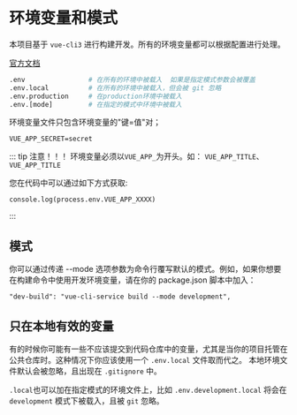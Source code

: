 # 环境变量和模式

本项目基于 `vue-cli3` 进行构建开发。所有的环境变量都可以根据配置进行处理。

[官方文档](https://cli.vuejs.org/zh/guide/mode-and-env.html#%E6%A8%A1%E5%BC%8F)

```bash
.env                # 在所有的环境中被载入  如果是指定模式参数会被覆盖
.env.local          # 在所有的环境中被载入，但会被 git 忽略
.env.production     # 在production环境中被载入
.env.[mode]         # 在指定的模式中环境中被载入
```

环境变量文件只包含环境变量的"键=值"对；

```
VUE_APP_SECRET=secret
```


::: tip 注意！！！
环境变量必须以`VUE_APP_`为开头。如： `VUE_APP_TITLE`、`VUE_APP_TITLE`

您在代码中可以通过如下方式获取:

```
console.log(process.env.VUE_APP_XXXX)
```
:::


## 模式

你可以通过传递 --mode 选项参数为命令行覆写默认的模式。例如，如果你想要在构建命令中使用开发环境变量，请在你的 package.json 脚本中加入：

```
"dev-build": "vue-cli-service build --mode development",
```


## 只在本地有效的变量

有的时候你可能有一些不应该提交到代码仓库中的变量，尤其是当你的项目托管在公共仓库时。这种情况下你应该使用一个 `.env.local` 文件取而代之。
本地环境文件默认会被忽略，且出现在 `.gitignore` 中。

`.local`也可以加在指定模式的环境文件上，比如 `.env.development.local` 将会在 `development` 模式下被载入，且被 `git` 忽略。
